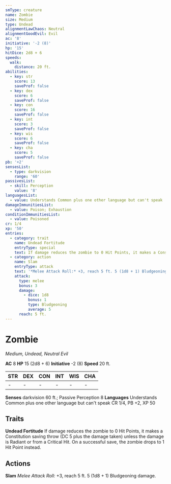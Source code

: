 ```yaml
---
smType: creature
name: Zombie
size: Medium
type: Undead
alignmentLawChaos: Neutral
alignmentGoodEvil: Evil
ac: '8'
initiative: '-2 (8)'
hp: '15'
hitDice: 2d8 + 6
speeds:
  walk:
    distance: 20 ft.
abilities:
  - key: str
    score: 13
    saveProf: false
  - key: dex
    score: 6
    saveProf: false
  - key: con
    score: 16
    saveProf: false
  - key: int
    score: 3
    saveProf: false
  - key: wis
    score: 6
    saveProf: false
  - key: cha
    score: 5
    saveProf: false
pb: '+2'
sensesList:
  - type: darkvision
    range: '60'
passivesList:
  - skill: Perception
    value: '8'
languagesList:
  - value: Understands Common plus one other language but can't speak
damageImmunitiesList:
  - value: Poison; Exhaustion
conditionImmunitiesList:
  - value: Poisoned
cr: 1/4
xp: '50'
entries:
  - category: trait
    name: Undead Fortitude
    entryType: special
    text: If damage reduces the zombie to 0 Hit Points, it makes a Constitution saving throw (DC 5 plus the damage taken) unless the damage is Radiant or from a Critical Hit. On a successful save, the zombie drops to 1 Hit Point instead.
  - category: action
    name: Slam
    entryType: attack
    text: '*Melee Attack Roll:* +3, reach 5 ft. 5 (1d8 + 1) Bludgeoning damage.'
    attack:
      type: melee
      bonus: 3
      damage:
        - dice: 1d8
          bonus: 1
          type: Bludgeoning
          average: 5
      reach: 5 ft.
---
```


# Zombie
*Medium, Undead, Neutral Evil*

**AC** 8
**HP** 15 (2d8 + 6)
**Initiative** -2 (8)
**Speed** 20 ft.

| STR | DEX | CON | INT | WIS | CHA |
| --- | --- | --- | --- | --- | --- |
| - | - | - | - | - | - |

**Senses** darkvision 60 ft.; Passive Perception 8
**Languages** Understands Common plus one other language but can't speak
CR 1/4, PB +2, XP 50

## Traits

**Undead Fortitude**
If damage reduces the zombie to 0 Hit Points, it makes a Constitution saving throw (DC 5 plus the damage taken) unless the damage is Radiant or from a Critical Hit. On a successful save, the zombie drops to 1 Hit Point instead.

## Actions

**Slam**
*Melee Attack Roll:* +3, reach 5 ft. 5 (1d8 + 1) Bludgeoning damage.
